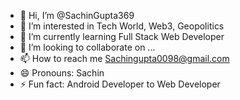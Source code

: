 - 👋 Hi, I’m @SachinGupta369
- 👀 I’m interested in Tech World, Web3, Geopolitics
- 🌱 I’m currently learning Full Stack Web Developer
- 💞️ I’m looking to collaborate on ...
- 📫 How to reach me Sachingupta0098@gmail.com
- 😄 Pronouns: Sachin
- ⚡ Fun fact: Android Developer to Web Developer

<!---
SachinGupta369/SachinGupta369 is a ✨ special ✨ repository because its `README.md` (this file) appears on your GitHub profile.
You can click the Preview link to take a look at your changes....

--->
